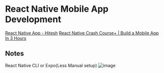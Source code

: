 # React Native Mobile App Development

[React Native App - Hitesh](https://youtu.be/kGtEax1WQFg?list=PLRAV69dS1uWSjBBJ-egNNOd4mdblt1P4c)
[React Native Crash Course+ | Build a Mobile App In 3 Hours](https://youtu.be/bCpFbERgj7s)



## Notes
React Native CLI   or Expo(Less Manual setup)
![image](https://github.com/user-attachments/assets/ddce1ac7-b46f-432d-873b-157dbeedda79)





